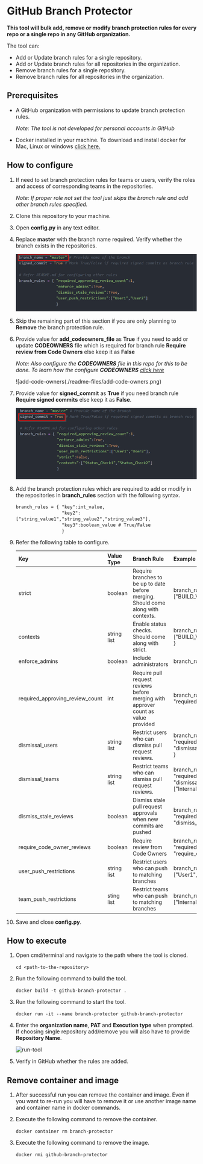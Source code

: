 # GitHub Branch Protector

**This tool will bulk add, remove or modify branch protection rules for every repo or a single repo in any GitHub organization.**

The tool can:
- Add or Update branch rules for a single repository.
- Add or Update branch rules for all repositories in the organization.
- Remove branch rules for a single repository.
- Remove branch rules for all repositories in the organization.

## Prerequisites

- A GitHub organization with permissions to update branch protection rules.<br>
  
  *Note: The tool is not developed for personal accounts in GitHub*

- Docker installed in your machine. To download and install docker for Mac, Linux or windows [click here.](https://docs.docker.com/get-docker/)

## How to configure

1. If need to set branch protection rules for teams or users, verify the roles and access of corresponding teams in the repositories.
   
   *Note: If proper role not set the tool just skips the branch rule and add other branch rules specified.*

2. Clone this repository to your machine.

3. Open **config.py** in any text editor.

4. Replace **master** with the branch name required. Verify whether the branch exists in the repositories.

   ![branch-name](./readme-files/branch-name.png)

5. Skip the remaining part of this section if you are only planning to **Remove** the branch protection rule.

6. Provide value for **add_codeowners_file** as **True** if you need to add or update **CODEOWNERS** file which is required for branch rule **Require review from Code Owners** else keep it as **False**
   
   *Note: Also configure the **CODEOWNERS** file in this repo for this to be done. To learn how the configure **CODEOWNERS** [click here](https://docs.github.com/en/free-pro-team@latest/github/creating-cloning-and-archiving-repositories/about-code-owners)*
   
   ![add-code-owners(./readme-files/add-code-owners.png)
   
7. Provide value for **signed_commit** as **True** if you need branch rule **Require signed commits** else keep it as **False**.

   ![signed-commit](./readme-files/signed-commit.png)

8. Add the branch protection rules which are required to add or modify in the repositories in **branch_rules** section with the following syntax.
   ```
   branch_rules = { "key":int_value,
                    "key2":["string_value1","string_value2","string_value3"],
                    "key3":boolean_value # True/False
                    }
    ```

9. Refer the following table to configure.

   | Key | Value Type | Branch Rule | Example |
   |-----|------------|-------------|---------|
   | strict | boolean | Require branches to be up to date before merging. Should come along with contexts. | branch_rules = { "strict":True,  "contexts": ["BUILD_VALIDATE_JOB"] } |
   | contexts | string list | Enable status checks. Should come along with strict. | branch_rules= { "strict":True, "contexts": ["BUILD_VALIDATE_JOB","CODE_SCAN_JOB"] } |
   | enforce_admins | boolean | Include administrators | branch_rules = { "enforce_admins":True } |
   | required_approving_review_count | int | Require pull request reviews before merging with approver count as value provided | branch_rules = { "required_approving_review_count":2 }
   | dismissal_users | string list | Restrict users who can dismiss pull request reviews. | branch_rules = { "required_approving_review_count":2, "dismissal_users":["User1","User2","User3"] } |
   | dismissal_teams | string list | Restrict teams who can dismiss pull request reviews. |  branch_rules = { "required_approving_review_count":2, "dismissal_teams":["Internal_App_Team","OSS_Devs"] } |
   | dismiss_stale_reviews | boolean | Dismiss stale pull request approvals when new commits are pushed | branch_rules = { "required_approving_review_count":1, "dismiss_stale_reviews": True } |
   | require_code_owner_reviews | boolean | Require review from Code Owners | branch_rules = { "required_approving_review_count":1, "require_code_owner_reviews": True } |
   | user_push_restrictions | string list | Restrict users who can push to matching branches | branch_rules = { "user_push_restrictions":["User1","User2","User3"] } |
   | team_push_restrictions | sting list | Restrict teams who can push to matching branches | branch_rules = { "team_push_restrictions":["Internal_App_Team","OSS_Devs"] } |

10. Save and close **config.py**.

## How to execute

1. Open cmd/terminal and navigate to the path where the tool is cloned.

    ```cd <path-to-the-repository>```

2. Run the following command to build the tool.

    ```docker build -t github-branch-protector .```

3. Run the following command to start the tool.

    ```docker run -it --name branch-protector github-branch-protector```

4. Enter the **organization name**, **PAT** and **Execution type** when prompted. If choosing single repository add/remove you will also have to provide **Repository Name**.

    ![run-tool](./readme-files/run-tool.png)

5. Verify in GitHub whether the rules are added.

## Remove container and image

1. After successful run you can remove the container and image. Even if you want to re-run you will have to remove it or use another image name and container name in docker commands.

2. Execute the following command to remove the container.

   ```docker container rm branch-protector```

3. Execute the following command to remove the image.

   ```docker rmi github-branch-protector```
